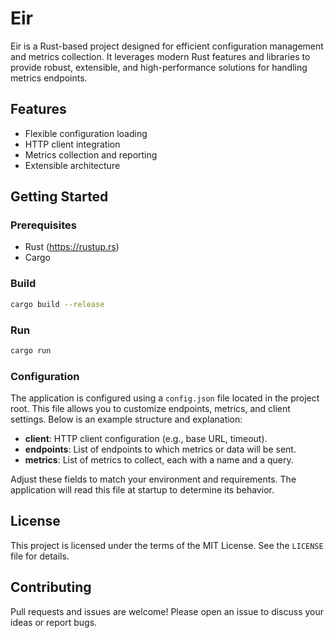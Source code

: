 # Eir

Eir is a Rust-based project designed for efficient configuration management and metrics collection. It leverages modern Rust features and libraries to provide robust, extensible, and high-performance solutions for handling metrics endpoints.

## Features
- Flexible configuration loading
- HTTP client integration
- Metrics collection and reporting
- Extensible architecture


## Getting Started

### Prerequisites
- Rust (https://rustup.rs)
- Cargo

### Build
```sh
cargo build --release
```

### Run
```sh
cargo run
```

### Configuration
The application is configured using a `config.json` file located in the project root. This file allows you to customize endpoints, metrics, and client settings. Below is an example structure and explanation:

- **client**: HTTP client configuration (e.g., base URL, timeout).
- **endpoints**: List of endpoints to which metrics or data will be sent.
- **metrics**: List of metrics to collect, each with a name and a query.

Adjust these fields to match your environment and requirements. The application will read this file at startup to determine its behavior.

## License
This project is licensed under the terms of the MIT License. See the `LICENSE` file for details.

## Contributing
Pull requests and issues are welcome! Please open an issue to discuss your ideas or report bugs.
